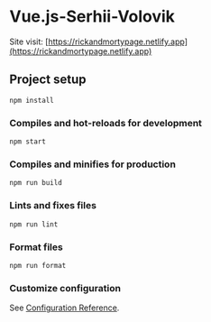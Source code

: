 # Vue.js-Serhii-Volovik

Site visit: [https://rickandmortypage.netlify.app](https://rickandmortypage.netlify.app)

## Project setup

```
npm install
```

### Compiles and hot-reloads for development

```
npm start
```

### Compiles and minifies for production

```
npm run build
```

### Lints and fixes files

```
npm run lint
```

### Format files

```
npm run format
```

### Customize configuration

See [Configuration Reference](https://cli.vuejs.org/config/).
